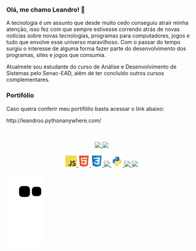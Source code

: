 
### Olá, me chamo Leandro! 👋
<div>
<p>  A tecnologia é um assunto que desde muito cedo conseguiu atrair minha atenção, isso fez com que sempre
                estivesse correndo atrás de novas notícias sobre novas tecnologias, programas para computadores, jogos e
                tudo que envolve esse universo maravilhoso. Com o passar do tempo surgiu o interesse de alguma forma
                fazer parte do desenvolvimento dos programas, sites e jogos que consumia.</p>
  
  <p>  Atualmete sou estudante do curso de Análise e Desenvolvimento de Sistemas pelo Senac-EAD, além de ter
                concluído
                outros cursos complementares.</p>
	

  
  <h3>Portifólio</h3>
  <p>Caso queira conferir meu portifólio basta acessar o link abaixo:</p>
  <p>http://leandroo.pythonanywhere.com/</p>
  </div><br><br>
<div align="center">
  <a href="https://github.com/Leandro0O">
  <img height="180em" src="https://github-readme-stats.vercel.app/api?username=Leandro0O&show_icons=true&theme=chartreuse-dark&include_all_commits=true&count_private=true"/>
  <img height="180vh" src="https://github-readme-stats.vercel.app/api/top-langs/?username=Leandro0O&layout=compact&langs_count=7&theme=chartreuse-dark"/>  
</div><br>

<div align="center">
  <code><img height="30" src="https://raw.githubusercontent.com/github/explore/80688e429a7d4ef2fca1e82350fe8e3517d3494d/topics/javascript/javascript.png"></code>
  <code><img height="30" src="https://raw.githubusercontent.com/devicons/devicon/master/icons/html5/html5-original.svg"></code>
  <code><img height="30" src="https://raw.githubusercontent.com/devicons/devicon/master/icons/css3/css3-original.svg"></code>
  <code><img height="30"src="https://cdn.jsdelivr.net/gh/devicons/devicon/icons/bootstrap/bootstrap-original.svg"></code>
  <code><img height="30" src="https://raw.githubusercontent.com/devicons/devicon/master/icons/python/python-original.svg"></code>
  <code><img height="30" src="https://cdn.jsdelivr.net/gh/devicons/devicon/icons/php/php-original.svg"></code>
  <code><img height="30" src="https://cdn.jsdelivr.net/gh/devicons/devicon/icons/mysql/mysql-plain.svg"></code>
   
</div>
 
  

 ![Snake animation](https://github.com/Leandro0O/Leandro0O/blob/output/github-contribution-grid-snake.svg)

  
  
  
<!--
**Leandro0O/Leandro0O** is a ✨ _special_ ✨ repository because its `README.md` (this file) appears on your GitHub profile.

Here are some ideas to get you started:

- 🔭 I’m currently working on ...
- 🌱 I’m currently learning ...
- 👯 I’m looking to collaborate on ...
- 🤔 I’m looking for help with ...
- 💬 Ask me about ...
- 📫 How to reach me: ...
- 😄 Pronouns: ...
- ⚡ Fun fact: ...
-->
